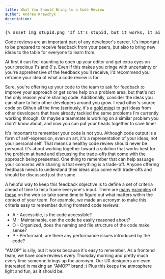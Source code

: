 ```yaml
---
title: What You Should Bring to a Code Review
author: Andrew Krawchyk
description:
---
```


<pre>
{% asset_img stupid.png "If it's stupid, but it works, it ain't stupid" %}
</pre>

Code reviews are an important part of any developer's career. It's important to be prepared to receive feedback from your peers, but also to bring new ideas to the table for everyone to learn from.

At first it can feel daunting to open up your editor and get extra eyes on your precious 1's and 0's. Even if this makes you cringe with uncertainty or you're apprehensive of the feedback you'll receive, I'd recommend you reframe your idea of what a code review is for.

Sure, you're offering up your code to the team to ask for feedback to improve your approach or get some help on a problem area, but that's not the only reason you're sharing code. Additionally, consider the ideas you can share to help other developers around you grow. I read other's source code on Github all the time (seriously, it's a [gold mine](https://jakubdziworski.github.io/tools/2016/08/26/github-code-advances-search-programmers-goldmine.html)) to get ideas from other developers that have already tackled the same problems I'm currently working through. Or maybe a teammate is working on a similar problem you didn't know about, and now you can put your heads together to save time!

It's important to remember your code is not you. Although code output is a form of self-expression, even an art, it's a representation of your ideas, not your personal self. That means a healthy code review should never be personal. It's about working together toward a solution that works best for the problem at hand and discussing the trade-offs that come with the approach being presented. One thing to remember that can help assuage your concerns with sharing is that everything is a trade-off. Anyone offering feedback needs to understand their ideas also come with trade-offs and should be discussed just the same.

A helpful way to keep this feedback objective is to define a set of criteria ahead of time to help frame everyone's input. There are [many](https://www.ibm.com/developerworks/rational/library/11-proven-practices-for-peer-review/) [examples](https://blog.fogcreek.com/increase-defect-detection-with-our-code-review-checklist-example/) of [these](https://msdn.microsoft.com/en-us/library/ms182019.aspx) on the web so take some time to figure out what matters within the context of your team. For example, we made an acronym to make this criteria easy to remember during frontend code reviews:

* A - Accessible, is the code accessible?
* M - Maintainable, can the code be easily reasoned about?
* O - Organized, does the naming and file structure of the code make sense?
* P - Performant, are there any performance issues introduced by the code?

"AMOP" is silly, but it works because it's easy to remember. As a frontend team, we have code reviews every Thursday morning and pretty much every time someone brings up the acronym. Our UX designers are even interested in making an "AMOP" brand ;) Plus this keeps the atmosphere light and fun, as it should be.
